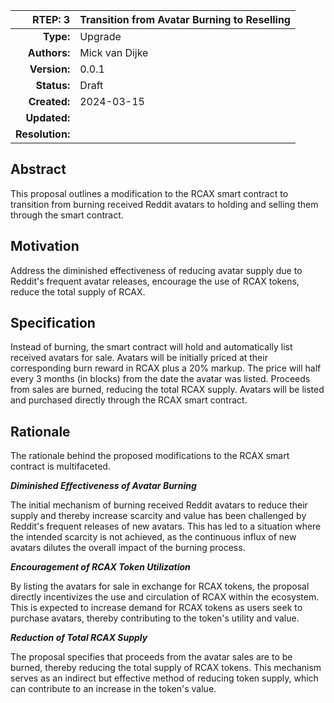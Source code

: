 |RTEP: 3|Transition from Avatar Burning to Reselling|
|-:|:---|
|__Type:__|Upgrade|
|__Authors:__|Mick van Dijke|
|__Version:__|0.0.1|
|__Status:__|Draft|
|__Created:__|2024-03-15|
|__Updated:__||
|__Resolution:__||

## Abstract

This proposal outlines a modification to the RCAX smart contract to transition from burning received Reddit avatars to holding and selling them through the smart contract.

## Motivation

Address the diminished effectiveness of reducing avatar supply due to Reddit's frequent avatar releases, encourage the use of RCAX tokens, reduce the total supply of RCAX.

## Specification

Instead of burning, the smart contract will hold and automatically list received avatars for sale. Avatars will be initially priced at their corresponding burn reward in RCAX plus a 20% markup. The price will half every 3 months (in blocks) from the date the avatar was listed. Proceeds from sales are burned, reducing the total RCAX supply. Avatars will be listed and purchased directly through the RCAX smart contract.  

## Rationale

The rationale behind the proposed modifications to the RCAX smart contract is multifaceted.

***Diminished Effectiveness of Avatar Burning***

The initial mechanism of burning received Reddit avatars to reduce their supply and thereby increase scarcity and value has been challenged by Reddit's frequent releases of new avatars. This has led to a situation where the intended scarcity is not achieved, as the continuous influx of new avatars dilutes the overall impact of the burning process.

***Encouragement of RCAX Token Utilization***

By listing the avatars for sale in exchange for RCAX tokens, the proposal directly incentivizes the use and circulation of RCAX within the ecosystem. This is expected to increase demand for RCAX tokens as users seek to purchase avatars, thereby contributing to the token's utility and value.

***Reduction of Total RCAX Supply***

The proposal specifies that proceeds from the avatar sales are to be burned, thereby reducing the total supply of RCAX tokens. This mechanism serves as an indirect but effective method of reducing token supply, which can contribute to an increase in the token's value.
